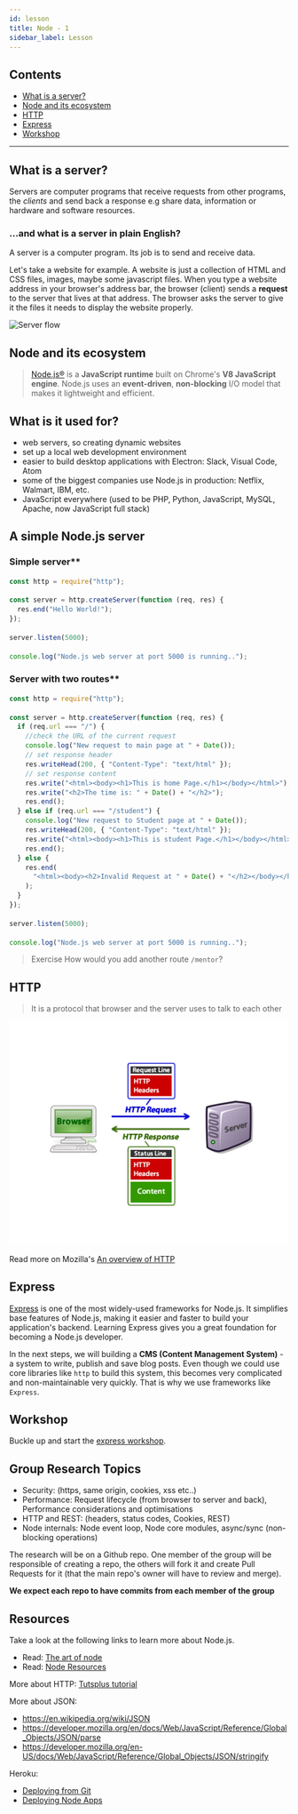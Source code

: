 ```yaml
---
id: lesson
title: Node - 1
sidebar_label: Lesson
---
```


## Contents

- [What is a server?](#what-is-a-server)
- [Node and its ecosystem](#node-and-its-ecosystem)
- [HTTP](#http)
- [Express](#express)
- [Workshop](#workshop)

---

## What is a server?

Servers are computer programs that receive requests from other programs, the
_clients_ and send back a response e.g share data, information or hardware and
software resources.

### ...and what is a server in plain English?

A server is a computer program. Its job is to send and receive data.

Let's take a website for example. A website is just a collection of HTML and CSS
files, images, maybe some javascript files. When you type a website address in
your browser's address bar, the browser (client) sends a **request** to the
server that lives at that address. The browser asks the server to give it the
files it needs to display the website properly.

![Server flow](https://files.gitter.im/heron2014/FiiK/server.png)

## Node and its ecosystem

> [Node.js®](https://nodejs.org/en/) is a **JavaScript runtime** built on
> Chrome's **V8 JavaScript engine**. Node.js uses an **event-driven**,
> **non-blocking** I/O model that makes it lightweight and efficient.

## What is it used for?

- web servers, so creating dynamic websites
- set up a local web development environment
- easier to build desktop applications with Electron: Slack, Visual Code, Atom
- some of the biggest companies use Node.js in production: Netflix, Walmart,
  IBM, etc.
- JavaScript everywhere (used to be PHP, Python, JavaScript, MySQL, Apache, now
  JavaScript full stack)

## A simple Node.js server

### Simple server\*\*

```js
const http = require("http");

const server = http.createServer(function (req, res) {
  res.end("Hello World!");
});

server.listen(5000);

console.log("Node.js web server at port 5000 is running..");
```

### Server with two routes\*\*

```js
const http = require("http");

const server = http.createServer(function (req, res) {
  if (req.url === "/") {
    //check the URL of the current request
    console.log("New request to main page at " + Date());
    // set response header
    res.writeHead(200, { "Content-Type": "text/html" });
    // set response content
    res.write("<html><body><h1>This is home Page.</h1></body></html>");
    res.write("<h2>The time is: " + Date() + "</h2>");
    res.end();
  } else if (req.url === "/student") {
    console.log("New request to Student page at " + Date());
    res.writeHead(200, { "Content-Type": "text/html" });
    res.write("<html><body><h1>This is student Page.</h1></body></html>");
    res.end();
  } else {
    res.end(
      "<html><body><h2>Invalid Request at " + Date() + "</h2></body></html>"
    );
  }
});

server.listen(5000);

console.log("Node.js web server at port 5000 is running..");
```

> Exercise
> How would you add another route `/mentor`?

## HTTP

> It is a protocol that browser and the server uses to talk to each other

![HTTP](../assets/http_diagram.png)

Read more on Mozilla's
[An overview of HTTP](https://developer.mozilla.org/en-US/docs/Web/HTTP/Overview)

## Express

[Express](http://expressjs.com/) is one of the most widely-used frameworks for
Node.js. It simplifies base features of Node.js, making it easier and faster to
build your application's backend. Learning Express gives you a great foundation
for becoming a Node.js developer.

In the next steps, we will building a **CMS (Content Management System)** - a
system to write, publish and save blog posts. Even though we could use core
libraries like `http` to build this system, this becomes very complicated and
non-maintainable very quickly. That is why we use frameworks like `Express`.

## Workshop

Buckle up and start the [express workshop](./workshop.html).

## Group Research Topics

- Security: (https, same origin, cookies, xss etc..)
- Performance: Request lifecycle (from browser to server and back), Performance
  considerations and optimisations
- HTTP and REST: (headers, status codes, Cookies, REST)
- Node internals: Node event loop, Node core modules, async/sync (non-blocking
  operations)

The research will be on a Github repo. One member of the group will be
responsible of creating a repo, the others will fork it and create Pull Requests
for it (that the main repo's owner will have to review and merge).

**We expect each repo to have commits from each member of the group**

## Resources

Take a look at the following links to learn more about Node.js.

- Read: [The art of node](https://github.com/maxogden/art-of-node/#the-art-of-node)
- Read: [Node Resources](https://node.cool#resources)

More about HTTP:
[Tutsplus tutorial](https://code.tutsplus.com/tutorials/http-headers-for-dummies--net-8039)

More about JSON:

- https://en.wikipedia.org/wiki/JSON
- https://developer.mozilla.org/en/docs/Web/JavaScript/Reference/Global_Objects/JSON/parse
- https://developer.mozilla.org/en-US/docs/Web/JavaScript/Reference/Global_Objects/JSON/stringify

Heroku:

- [Deploying from Git](https://devcenter.heroku.com/articles/git)
- [Deploying Node Apps](https://devcenter.heroku.com/articles/getting-started-with-nodejs#set-up)

